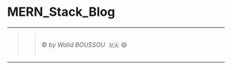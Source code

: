 
# MERN_Stack_Blog


----------------------
> >  <br/> &copy; *by Walid BOUSSOU*   🇲🇦 😄 <br/>  
----------------------


<!--START_SECTION:waka-->
<!--END_SECTION:waka-->

